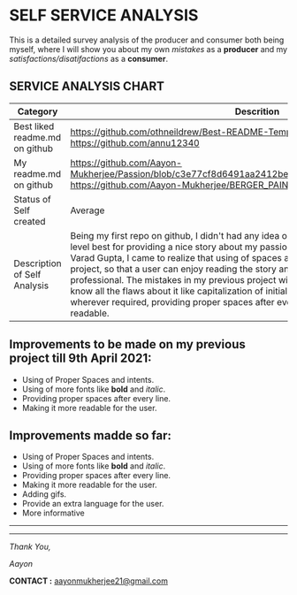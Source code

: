 # SELF SERVICE ANALYSIS


This is a detailed survey analysis of the producer and consumer both being myself, where I will show you about my own *mistakes* as a **producer** and my *satisfactions/disatifactions* as a **consumer**.

## SERVICE ANALYSIS CHART
|Category |Descrition|
|---|---|
|Best liked readme.md on github |https://github.com/othneildrew/Best-README-Template#readme     https://github.com/annu12340|
|My readme.md on github |https://github.com/Aayon-Mukherjee/Passion/blob/c3e77cf8d6491aa2412bea7388a58cd152aec097/Passion.md          https://github.com/Aayon-Mukherjee/BERGER_PAINTS_en/blob/main/Berger_en.md
|Status of Self created |Average|
|Description of Self Analysis | Being my first repo on github, I didn't had any idea or experience in the field. I tried my level best for providing a nice story about my passion but after the guidance of my sir Mr. Varad Gupta, I came to realize that using of spaces and indentation plays a vital role in a project, so that a user can enjoy reading the story and also it makes it look more professional. The mistakes in my previous project will not be repeated again as I came to know all the flaws about it like capitalization of initial letters, using **bold** and *italic* fonts wherever required, providing proper spaces after every line and making the text more readable.

## **Improvements to be made on my previous project till 9th April 2021:**

* Using of Proper Spaces and intents.
* Using of more fonts like **bold** and *italic*.
* Providing proper spaces after every line.
* Making it more readable for the user.
  
## **Improvements madde so far:**
* Using of Proper Spaces and intents.
* Using of more fonts like **bold** and *italic*.
* Providing proper spaces after every line.
* Making it more readable for the user.
* Adding gifs.
* Provide an extra language for the user.
* More informative 
---
---
*Thank You,*

*Aayon*

**CONTACT :**  aayonmukherjee21@gmail.com
